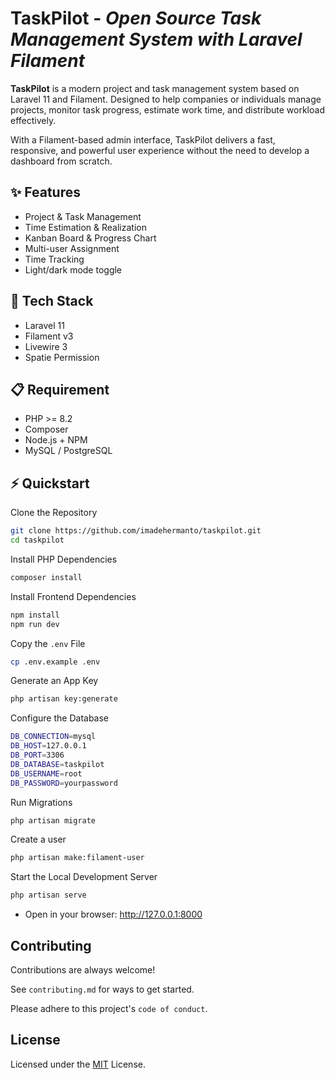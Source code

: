 
# TaskPilot - *Open Source Task Management System with Laravel Filament*



**TaskPilot** is a modern project and task management system based on Laravel 11 and Filament.
Designed to help companies or individuals manage projects, monitor task progress, estimate work time, and distribute workload effectively.

With a Filament-based admin interface, TaskPilot delivers a fast, responsive, and powerful user experience without the need to develop a dashboard from scratch.
## ✨ Features

- Project & Task Management
- Time Estimation & Realization
- Kanban Board & Progress Chart
- Multi-user Assignment
- Time Tracking
- Light/dark mode toggle


##  🚀 Tech Stack

- Laravel 11
- Filament v3
- Livewire 3
- Spatie Permission


## 📋 Requirement
- PHP >= 8.2
- Composer
- Node.js + NPM
- MySQL / PostgreSQL
## ⚡ Quickstart
Clone the Repository
```bash
git clone https://github.com/imadehermanto/taskpilot.git
cd taskpilot
```

Install PHP Dependencies
```bash
composer install
```

Install Frontend Dependencies
```bash
npm install
npm run dev
```

Copy the `.env` File
```bash
cp .env.example .env
```

Generate an App Key
```bash
php artisan key:generate
```

Configure the Database
```Bash
DB_CONNECTION=mysql
DB_HOST=127.0.0.1
DB_PORT=3306
DB_DATABASE=taskpilot
DB_USERNAME=root
DB_PASSWORD=yourpassword
```

Run Migrations
```Bash
php artisan migrate
```

Create a user
```Bash
php artisan make:filament-user
```

Start the Local Development Server
```Bash
php artisan serve
```
- Open in your browser: http://127.0.0.1:8000



## Contributing

Contributions are always welcome!

See `contributing.md` for ways to get started.

Please adhere to this project's `code of conduct`.


## License
Licensed under the [MIT](https://choosealicense.com/licenses/mit/) License.
